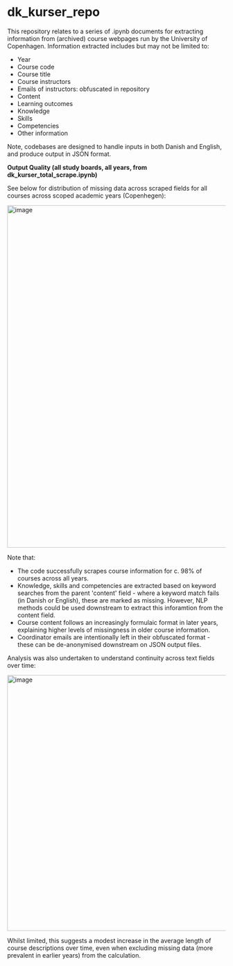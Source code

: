 # dk_kurser_repo

This repository relates to a series of .ipynb documents for extracting information from (archived) course webpages run by the University of Copenhagen. Information extracted includes but may not be limited to:

- Year
- Course code
- Course title
- Course instructors
- Emails of instructors: obfuscated in repository
- Content
- Learning outcomes
- Knowledge
- Skills
- Competencies
- Other information

Note, codebases are designed to handle inputs in both Danish and English, and produce output in JSON format.

**Output Quality (all study boards, all years, from dk_kurser_total_scrape.ipynb)**

See below for distribution of missing data across scraped fields for all courses across scoped academic years (Copenhegen):

<img width="1392" height="790" alt="image" src="https://github.com/user-attachments/assets/dcf7e301-efab-4565-be67-fa47616bfe4e" />

Note that:

- The code successfully scrapes course information for c. 98% of courses across all years.
- Knowledge, skills and competencies are extracted based on keyword searches from the parent 'content' field - where a keyword match fails (in Danish or English), these are marked as missing. However, NLP methods could be used downstream to extract this inforamtion from the content field.
- Course content follows an increasingly formulaic format in later years, explaining higher levels of missingness in older course information.
- Coordinator emails are intentionally left in their obfuscated format - these can be de-anonymised downstream on JSON output files.

Analysis was also undertaken to understand continuity across text fields over time:

<img width="1177" height="590" alt="image" src="https://github.com/user-attachments/assets/5b45be03-17d0-4589-834d-631b9a93db3b" />

Whilst limited, this suggests a modest increase in the average length of course descriptions over time, even when excluding missing data (more prevalent in earlier years) from the calculation.

